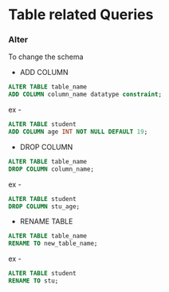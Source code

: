 # Table related Queries

### Alter

To change the schema

- ADD COLUMN

```sql
ALTER TABLE table_name
ADD COLUMN column_name datatype constraint;
```

ex -

```sql
ALTER TABLE student
ADD COLUMN age INT NOT NULL DEFAULT 19;
```

- DROP COLUMN

```sql
ALTER TABLE table_name
DROP COLUMN column_name;
```

ex -

```sql
ALTER TABLE student
DROP COLUMN stu_age;
```

- RENAME TABLE

```sql
ALTER TABLE table_name
RENAME TO new_table_name;
```

ex -

```sql
ALTER TABLE student
RENAME TO stu;
```
